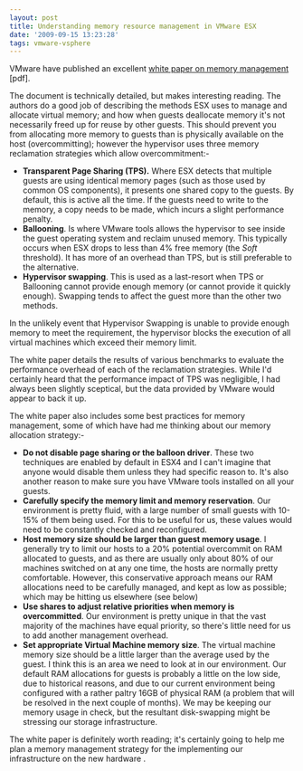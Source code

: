 ```yaml
---
layout: post
title: Understanding memory resource management in VMware ESX
date: '2009-09-15 13:23:28'
tags: vmware-vsphere 
---
```


VMware have published an excellent [white paper on memory management](http://www.vmware.com/files/pdf/perf-vsphere-memory_management.pdf) [pdf].

The document is technically detailed, but makes interesting reading. The authors do a good job of describing the methods ESX uses to manage and allocate virtual memory; and how when guests deallocate memory it's not necessarily freed up for reuse by other guests. This should prevent you from allocating more memory to guests than is physically available on the host (overcommitting); however the hypervisor uses three memory reclamation strategies which allow overcommitment:-

<!--more-->

- **Transparent Page Sharing (TPS).** Where ESX detects that multiple guests are using identical memory pages (such as those used by common OS components), it presents one shared copy to the guests. By default, this is active all the time. If the guests need to write to the memory, a copy needs to be made, which incurs a slight performance penalty.
- **Ballooning**. Is where VMware tools allows the hypervisor to see inside the guest operating system and reclaim unused memory. This typically occurs when ESX drops to less than 4% free memory (the *Soft* threshold). It has more of an overhead than TPS, but is still preferable to the alternative.
- **Hypervisor swapping**. This is used as a last-resort when TPS or Ballooning cannot provide enough memory (or cannot provide it quickly enough). Swapping tends to affect the guest more than the other two methods.

In the unlikely event that Hypervisor Swapping is unable to provide enough memory to meet the requirement, the hypervisor blocks the execution of all virtual machines which exceed their memory limit.

The white paper details the results of various benchmarks to evaluate the performance overhead of each of the reclamation strategies. While I'd certainly heard that the performance impact of TPS was negligible, I had always been slightly sceptical, but the data provided by VMware would appear to back it up.

The white paper also includes some best practices for memory management, some of which have had me thinking about our memory allocation strategy:-

- **Do not disable page sharing or the balloon driver**. These two techniques are enabled by default in ESX4 and I can't imagine that anyone would disable them unless they had specific reason to. It's also another reason to make sure you have VMware tools installed on all your guests.
- **Carefully specify the memory limit and memory reservation**. Our environment is pretty fluid, with a large number of small guests with 10-15% of them being used. For this to be useful for us, these values would need to be constantly checked and reconfigured.
- **Host memory size should be larger than guest memory usage**. I generally try to limit our hosts to a 20% potential overcommit on RAM allocated to guests, and as there are usually only about 80% of our machines switched on at any one time, the hosts are normally pretty comfortable. However, this conservative approach means our RAM allocations need to be carefully managed, and kept as low as possible; which may be hitting us elsewhere (see below)
- **Use shares to adjust relative priorities when memory is overcommitted**. Our environment is pretty unique in that the vast majority of the machines have equal priority, so there's little need for us to add another management overhead.
- **Set appropriate Virtual Machine memory size**. The virtual machine memory size should be a little larger than the average used by the guest. I think this is an area we need to look at in our environment. Our default RAM allocations for guests is probably a little on the low side, due to historical reasons, and due to our current environment being configured with a  rather paltry 16GB of physical RAM (a problem that will be resolved in the next couple of months). We may be keeping our memory usage in check, but the resultant disk-swapping might be stressing our storage infrastructure.

The white paper is definitely worth reading; it's certainly going to help me plan a memory management strategy for the implementing our infrastructure on the new hardware .